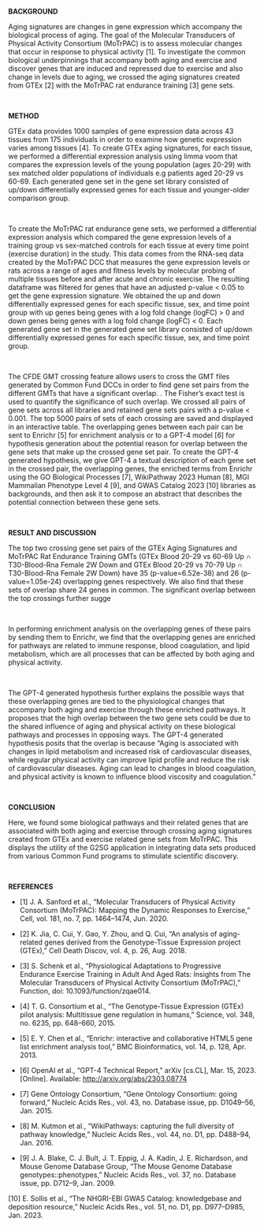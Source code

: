 **BACKGROUND**

Aging signatures are changes in gene expression which accompany the biological process of aging. The goal of the Molecular Transducers of Physical Activity Consortium (MoTrPAC) is to assess molecular changes that occur in response to physical activity [1]. To investigate the common biological underpinnings that accompany both aging and exercise and discover genes that are induced and repressed due to exercise and also change in levels due to aging, we crossed the aging signatures created from GTEx [2] with the MoTrPAC rat endurance training [3] gene sets. 

<br />

**METHOD**

GTEx data provides 1000 samples of gene expression data ​​across 43 tissues from 175 individuals in order to examine how genetic expression varies among tissues [4]. To create GTEx aging signatures, for each tissue, we performed a differential expression analysis using limma voom that compares the expression levels of the young population (ages  20-29) with sex matched older populations of individuals e.g patients aged 20-29 vs 60-69.  Each generated gene set in the gene set library consisted of up/down differentially expressed genes for each tissue and younger-older comparison group. 

<br />

To create the MoTrPAC rat endurance gene sets, we performed a differential expression analysis which compared the gene expression levels of a training group vs sex-matched controls for each tissue at every time point (exercise duration) in the study. This data comes from the RNA-seq data created by the MoTrPAC DCC that measures the gene expression levels or rats across a range of ages and fitness levels by molecular probing of multiple tissues before and after acute and chronic exercise. The resulting dataframe was filtered for genes that have an adjusted p-value < 0.05 to get the gene expression signature. We obtained the up and down differentially expressed genes for each specific tissue, sex, and time point group with up genes being genes with a log fold change (logFC) > 0 and down genes being genes with a log fold change (logFC) < 0. Each generated gene set in the generated gene set library consisted of up/down differentially expressed genes for each specific tissue, sex, and time point group. 

<br />

The CFDE GMT crossing feature allows users to cross the GMT files generated by Common Fund DCCs in order to find gene set pairs from the different GMTs that have a significant overlap. . The Fisher’s exact test is used  to quantify the significance of such overlap. We crossed all pairs of gene sets across all libraries and retained gene sets pairs with a p-value < 0.001. The top 5000 pairs of sets of each crossing are saved and displayed in an interactive table. The overlapping genes between each pair can be sent to Enrichr [5] for enrichment analysis or to a GPT-4 model [6] for hypothesis generation about the potential reason for overlap between the gene sets that make up the crossed gene set pair. To create the GPT-4 generated hypothesis, we give GPT-4 a textual description of each gene set in the crossed pair, the overlapping genes, the enriched terms from Enrichr using the GO Biological Processes [7], WikiPathway 2023 Human [8], MGI Mammalian Phenotype Level 4 [9], and GWAS Catalog 2023 [10] libraries as backgrounds, and then ask it to compose an abstract that describes the potential connection between these gene sets. 

<br />

**RESULT AND DISCUSSION**

The top two crossing gene set pairs of the GTEx Aging Signatures and MoTrPAC Rat Endurance Training GMTs (GTEx Blood 20-29 vs 60-69 Up ∩ T30-Blood-Rna Female 2W Down and GTEx Blood 20-29 vs 70-79 Up ∩ T30-Blood-Rna Female 2W Down) have 35 (p-value=6.52e-38) and 26 (p-value=1.05e-24) overlapping genes respectively. We also find that these sets of overlap share 24 genes in common. The significant overlap between the top crossings further sugge

<br />

In performing enrichment analysis on the overlapping genes of these pairs by sending them to Enrichr, we find that the overlapping genes are enriched for pathways are related to immune response, blood coagulation, and lipid metabolism, which are all processes that can be affected by both aging and physical activity. 

<br />

The GPT-4 generated hypothesis further explains the possible ways that these overlapping genes are tied to the physiological changes that accompany both aging and exercise through these enriched pathways. It proposes that the high overlap between the two gene sets could be due to the shared influence of aging and physical activity on these biological pathways and processes in opposing ways. The GPT-4 generated hypothesis posits that the overlap is because “Aging is associated with changes in lipid metabolism and increased risk of cardiovascular diseases, while regular physical activity can improve lipid profile and reduce the risk of cardiovascular diseases. Aging can lead to changes in blood coagulation, and physical activity is known to influence blood viscosity and coagulation.”

<br />

**CONCLUSION**

Here, we found some biological pathways and their related genes that are associated with both aging and exercise through crossing aging signatures created from GTEx and exercise related gene sets from MoTrPAC. This displays the utility of the G2SG application in integrating data sets produced from various Common Fund programs to stimulate scientific discovery.

<br />

**REFERENCES**

- [1]	J. A. Sanford et al., “Molecular Transducers of Physical Activity Consortium (MoTrPAC): Mapping the Dynamic Responses to Exercise,” Cell, vol. 181, no. 7, pp. 1464–1474, Jun. 2020.

- [2]	K. Jia, C. Cui, Y. Gao, Y. Zhou, and Q. Cui, “An analysis of aging-related genes derived from the Genotype-Tissue Expression project (GTEx),” Cell Death Discov, vol. 4, p. 26, Aug. 2018.

- [3]	S. Schenk et al., “Physiological Adaptations to Progressive Endurance Exercise Training in Adult And Aged Rats: Insights from The Molecular Transducers of Physical Activity Consortium (MoTrPAC),” Function, doi: 10.1093/function/zqae014.

- [4]	T. G. Consortium et al., “The Genotype-Tissue Expression (GTEx) pilot analysis: Multitissue gene regulation in humans,” Science, vol. 348, no. 6235, pp. 648–660, 2015.

- [5]	E. Y. Chen et al., “Enrichr: interactive and collaborative HTML5 gene list enrichment analysis tool,” BMC Bioinformatics, vol. 14, p. 128, Apr. 2013.

- [6]	OpenAI et al., “GPT-4 Technical Report,” arXiv [cs.CL], Mar. 15, 2023. [Online]. Available: http://arxiv.org/abs/2303.08774

- [7]	Gene Ontology Consortium, “Gene Ontology Consortium: going forward,” Nucleic Acids Res., vol. 43, no. Database issue, pp. D1049–56, Jan. 2015.

- [8]	M. Kutmon et al., “WikiPathways: capturing the full diversity of pathway knowledge,” Nucleic Acids Res., vol. 44, no. D1, pp. D488–94, Jan. 2016.

- [9]	J. A. Blake, C. J. Bult, J. T. Eppig, J. A. Kadin, J. E. Richardson, and Mouse Genome Database Group, “The Mouse Genome Database 
genotypes::phenotypes,” Nucleic Acids Res., vol. 37, no. Database issue, pp. D712–9, Jan. 2009.

[10]	E. Sollis et al., “The NHGRI-EBI GWAS Catalog: knowledgebase and deposition resource,” Nucleic Acids Res., vol. 51, no. D1, pp. D977–D985, Jan. 2023.